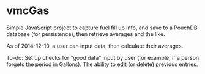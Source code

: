 vmcGas
======

Simple JavaScript project to capture fuel fill up info, and save to a PouchDB database (for persistence), then retrieve averages and the like.

As of 2014-12-10, a user can input data, then calculate their averages.

To-do: Set up checks for "good data" input by user (for example, if a person forgets the period in Gallons). The ability to edit (or delete) previous entries. 